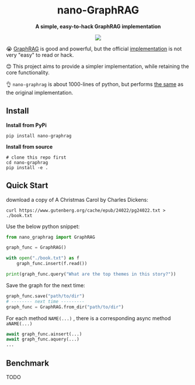 <div align="center">
  <h1>nano-GraphRAG</h1>
  <p><strong>A simple, easy-to-hack GraphRAG implementation</strong></p>
    <p>
    <img src="https://img.shields.io/badge/python->=3.9-blue">
  </p>
</div>



😭 [GraphRAG](https://arxiv.org/pdf/2404.16130) is good and powerful, but the official [implementation](https://github.com/microsoft/graphrag/tree/main) is not very "easy" to read or hack.

😊 This project aims to provide a simpler implementation, while retaining the core functionality.

👌 `nano-graphrag` is about 1000-lines of python, but performs [the same](#Benchmark) as the original implementation.



## Install

**Install from PyPi**

```shell
pip install nano-graphrag
```

**Install from source**

```shell
# clone this repo first
cd nano-graphrag
pip install -e .
```



## Quick Start

download a copy of A Christmas Carol by Charles Dickens:

```shell
curl https://www.gutenberg.org/cache/epub/24022/pg24022.txt > ./book.txt
```

Use the below python snippet:

```python
from nano_graphrag import GraphRAG

graph_func = GraphRAG()

with open("./book.txt") as f
    graph_func.insert(f.read())

print(graph_func.query("What are the top themes in this story?"))
```

Save the graph for the next time:

```python
graph_func.save("path/to/dir")
# -------- next time ---------
graph_func = GraphRAG.from_dir("path/to/dir")
```

For each method `NAME(...)` , there is a corresponding async method `aNAME(...)`

```python
await graph_func.ainsert(...)
await graph_func.aquery(...)
...
```



## Benchmark

TODO